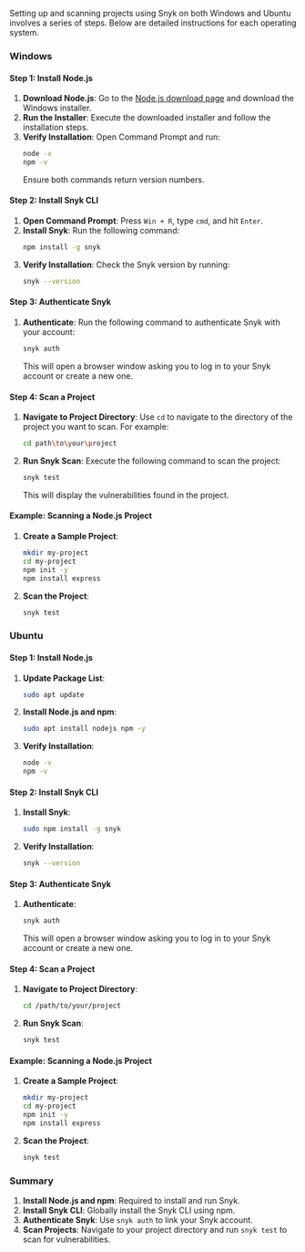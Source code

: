Setting up and scanning projects using Snyk on both Windows and Ubuntu involves a series of steps. Below are detailed instructions for each operating system.

### Windows

#### Step 1: Install Node.js
1. **Download Node.js**: Go to the [Node.js download page](https://nodejs.org/en/download/) and download the Windows installer.
2. **Run the Installer**: Execute the downloaded installer and follow the installation steps.
3. **Verify Installation**: Open Command Prompt and run:
   ```sh
   node -v
   npm -v
   ```
   Ensure both commands return version numbers.

#### Step 2: Install Snyk CLI
1. **Open Command Prompt**: Press `Win + R`, type `cmd`, and hit `Enter`.
2. **Install Snyk**: Run the following command:
   ```sh
   npm install -g snyk
   ```
3. **Verify Installation**: Check the Snyk version by running:
   ```sh
   snyk --version
   ```

#### Step 3: Authenticate Snyk
1. **Authenticate**: Run the following command to authenticate Snyk with your account:
   ```sh
   snyk auth
   ```
   This will open a browser window asking you to log in to your Snyk account or create a new one.

#### Step 4: Scan a Project
1. **Navigate to Project Directory**: Use `cd` to navigate to the directory of the project you want to scan. For example:
   ```sh
   cd path\to\your\project
   ```
2. **Run Snyk Scan**: Execute the following command to scan the project:
   ```sh
   snyk test
   ```
   This will display the vulnerabilities found in the project.

#### Example: Scanning a Node.js Project
1. **Create a Sample Project**:
   ```sh
   mkdir my-project
   cd my-project
   npm init -y
   npm install express
   ```
2. **Scan the Project**:
   ```sh
   snyk test
   ```

### Ubuntu

#### Step 1: Install Node.js
1. **Update Package List**:
   ```sh
   sudo apt update
   ```
2. **Install Node.js and npm**:
   ```sh
   sudo apt install nodejs npm -y
   ```
3. **Verify Installation**:
   ```sh
   node -v
   npm -v
   ```

#### Step 2: Install Snyk CLI
1. **Install Snyk**:
   ```sh
   sudo npm install -g snyk
   ```
2. **Verify Installation**:
   ```sh
   snyk --version
   ```

#### Step 3: Authenticate Snyk
1. **Authenticate**:
   ```sh
   snyk auth
   ```
   This will open a browser window asking you to log in to your Snyk account or create a new one.

#### Step 4: Scan a Project
1. **Navigate to Project Directory**:
   ```sh
   cd /path/to/your/project
   ```
2. **Run Snyk Scan**:
   ```sh
   snyk test
   ```

#### Example: Scanning a Node.js Project
1. **Create a Sample Project**:
   ```sh
   mkdir my-project
   cd my-project
   npm init -y
   npm install express
   ```
2. **Scan the Project**:
   ```sh
   snyk test
   ```

### Summary

1. **Install Node.js and npm**: Required to install and run Snyk.
2. **Install Snyk CLI**: Globally install the Snyk CLI using npm.
3. **Authenticate Snyk**: Use `snyk auth` to link your Snyk account.
4. **Scan Projects**: Navigate to your project directory and run `snyk test` to scan for vulnerabilities.
